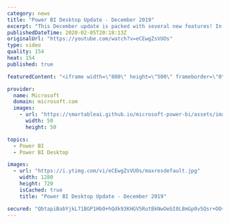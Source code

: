 ```yaml
---
category: news
title: "Power BI Desktop Update - December 2019"
excerpt: "This December update is packed with several new features! In preview, we have the new Customize theme dialog that allows you to tweak common theme settings without having to write or modify a JSON file! Additionally, we now allow you to export the current theme as a JSON so you can easily share, reuse,"
publishedDateTime: 2020-02-05T20:18:13Z
originalUrl: "https://youtube.com/watch?v=eCEwgZsVUOs"
type: video
quality: 154
heat: 154
published: true

featuredContent: "<iframe width=\"800\" height=\"500\" frameborder=\"0\" src=\"https://www.youtube.com/embed/eCEwgZsVUOs\" allow=\"accelerometer; autoplay; encrypted-media; gyroscope; picture-in-picture\" allowfullscreen></iframe>"

provider:
  name: Microsoft
  domain: microsoft.com
  images:
    - url: "https://smartableai.github.io/microsoft-power-bi/assets/images/organizations/microsoft.com-50x50.jpg"
      width: 50
      height: 50

topics:
  - Power BI
  - Power BI Desktop

images:
  - url: "https://i.ytimg.com/vi/eCEwgZsVUOs/maxresdefault.jpg"
    width: 1280
    height: 720
    isCached: true
    title: "Power BI Desktop Update - December 2019"

secured: "QbtapiBabYjkL71BGP1HbO+hQdk93KHGV5RutBkNwOebI0L8mGp0v5Qsr+OO+ijJjFsQL9JDj3ud92s3conaj/RXMr2RM1Ep79lHHIURl83K5Q1OZVeuXPm6XOh1eQkXQI35WB4oNx1eHngwlDMrS4k6BK9ojZ8OZnKPyMyV3zy8QEVxxCz1+PDMc2G+0vYUw2IVoOSzK7vhsLbym5Tf6wHILCab94LBvTnARVrZRHUrtc+lQZmO0JIr+MAP/kdAwqDZeGmmEK8fJwF+6btKwhRtxrGeMHGpOMAL9kc1rWvl0ug76hg9Y0sx/ZeDksdHW/82nEH6il6KtopNVuxEiepT8GpAKctR4XhWBPiFUO7o+UBCYscuWRvP2jgxu3G0ZeW9orV9LVeS2y2Gz0ynnQZ35nrrhrhxOHTK7vpCMAdIZRFsTy9kq4kjuPd3kVw1;S1IRac+NN7QlDx0ldhItwA=="
---
```


